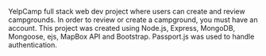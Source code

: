 YelpCamp full stack web dev project where users can create and review campgrounds. In order to review or create a campground, you must have an account. This project was created using Node.js, Express, MongoDB, Mongoose, ejs, MapBox API and Bootstrap. Passport.js was used to handle authentication.

